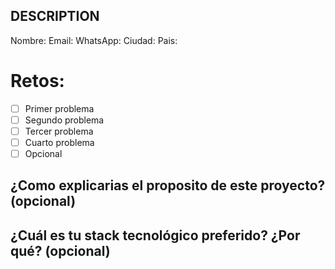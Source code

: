## DESCRIPTION

Nombre:
Email:
WhatsApp:
Ciudad:
Pais:

# Retos:
  - [ ] Primer problema
  - [ ] Segundo problema
  - [ ] Tercer problema
  - [ ] Cuarto problema
  - [ ] Opcional

## ¿Como explicarias el proposito de este proyecto? (opcional)


## ¿Cuál es tu stack tecnológico preferido? ¿Por qué? (opcional)